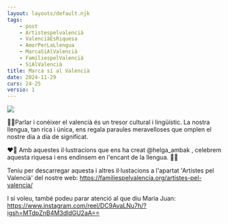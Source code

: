 ```yaml
---
layout: layouts/default.njk
tags: 
    - post
    - Artistespelvalencià 
    - ValenciàÉsRiquesa 
    - AmorPerLaLlengua 
    - MarcaSíAlValencià 
    - FamíliespelValencià 
    - SíAlValencià
title: Marca sí al Valencià
date: 2024-11-29
curs: 24-25
versio: 1
---
```


![](/assets/imgs/2024-11-29-marca-si.jpg)


👅👅Parlar i conèixer el valencià és un tresor cultural i lingüístic. La nostra llengua, tan rica i única, ens regala paraules meravelloses que omplen el nostre dia a dia de significat.

❤️💜 Amb aquestes il·lustracions que ens ha creat @helga_ambak , celebrem aquesta riquesa i ens endinsem en l'encant de la llengua. 💛✨

Teniu per descarregar aquesta i altres il·lustacions a l'apartat 'Artistes pel Valencià' del nostre web: <https://familiespelvalencia.org/artistes-pel-valencia/>

I si voleu, també podeu parar atenció al que diu Maria Juan:
<https://www.instagram.com/reel/DC9AvaLNu7h/?igsh=MTdpZnB4M3dldGU2aA==>

